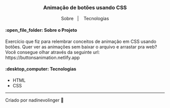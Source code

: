 <h3 align="center"> 
	Animação de botões usando CSS
</h3>

<p align="center">
  <a>Sobre</a>&nbsp;&nbsp;&nbsp;|&nbsp;&nbsp;&nbsp;
  <a>Tecnologias</a>
</p>

<h4>:open_file_folder: Sobre o Projeto</h4>

<p> Exercício que fiz para relembrar conceitos de animação em CSS usando botões. Quer ver as animações sem baixar o arquivo e arrastar pra web? Você consegue olhar através da seguinte url: https://buttonsanimation.netlify.app
</p>
  
  
<h4>:desktop_computer: Tecnologias </h4>

- HTML
- CSS

---
Criado por nadinevolinger :crescent_moon:
